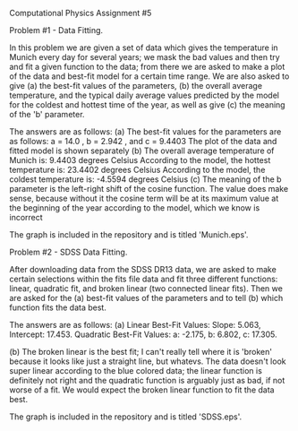 Computational Physics Assignment #5

Problem #1 - Data Fitting.

 In this problem we are given a set of data which gives the temperature in Munich every day for several years; we mask the bad values and then try and fit a given function to the data; from there we are asked to make a plot of the data and best-fit model for a certain time range. We are also asked to give (a) the best-fit values of the parameters, (b) the overall average temperature, and the typical daily average values predicted by the model for the coldest and hottest time of the year, as well as give (c) the meaning of the 'b' parameter.  
 
 The answers are as follows:
  (a) The best-fit values for the parameters are as follows: a =  14.0 , b =  2.942 , and c =  9.4403
      The plot of the data and fitted model is shown separately
  (b) The overall average temperature of Munich is:  9.4403 degrees Celsius
      According to the model, the hottest temperature is:  23.4402 degrees Celsius
      According to the model, the coldest temperature is:  -4.5594 degrees Celsius
  (c) The meaning of the b parameter is the left-right shift of the cosine function.
      The value does make sense, because without it the cosine term will be at its maximum
      value at the beginning of the year according to the model, which we know is incorrect

 The graph is included in the repository and is titled 'Munich.eps'. 
 
Problem #2 - SDSS Data Fitting.

 After downloading data from the SDSS DR13 data, we are asked to make certain selections within the fits file data and fit three different functions: linear, quadratic fit, and broken linear (two connected linear fits). Then we are asked for the (a) best-fit values of the parameters and to tell (b) which function fits the data best. 
 
 The answers are as follows:
 (a) Linear Best-Fit Values: Slope: 5.063, Intercept: 17.453. Quadratic Best-Fit Values: a: -2.175, b: 6.802, c: 17.305.
    
 (b) The broken linear is the best fit; I can't really tell where it is 'broken' because it looks like just a straight line, but whatevs. The data doesn't look super linear according to the blue colored data; the linear function is definitely not right and the quadratic function is arguably just as bad, if not worse of a fit. We would expect the broken linear function to fit the data best.

 The graph is included in the repository and is titled 'SDSS.eps'.

